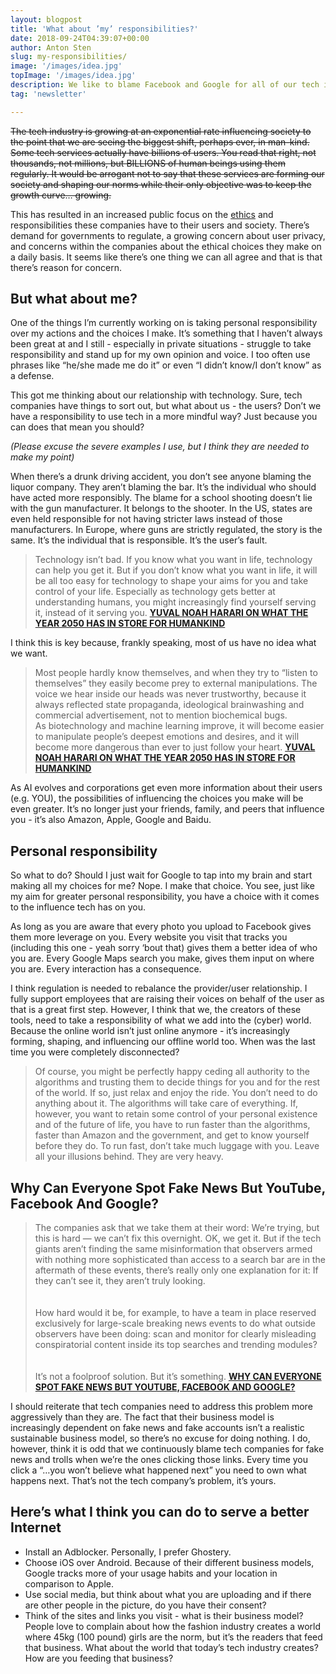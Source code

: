 ```yaml
---
layout: blogpost
title: 'What about ’my’ responsibilities?'
date: 2018-09-24T04:39:07+00:00
author: Anton Sten
slug: my-responsibilities/
image: '/images/idea.jpg'
topImage: '/images/idea.jpg'
description: We like to blame Facebook and Google for all of our tech issues (privacy concerns, fake news), but aren’t we responsible too? If we didn’t click, read, and believe then we would be better off today. The change starts with you and I.
tag: 'newsletter'

---
```


~~The tech industry is growing at an exponential rate influencing society to the point that we are seeing the biggest shift, perhaps ever, in man-kind. Some tech services actually have billions of users. You read that right, not thousands, not millions, but BILLIONS of human beings using them regularly. It would be arrogant not to say that these services are forming our society and shaping our norms while their only objective was to keep the growth curve… growing.~~

This has resulted in an increased public focus on the [ethics](/ai-ethics) and responsibilities these companies have to their users and society. There’s demand for governments to regulate, a growing concern about user privacy, and concerns within the companies about the ethical choices they make on a daily basis. It seems like there’s one thing we can all agree and that is that there’s reason for concern.


## But what about me?

One of the things I’m currently working on is taking personal responsibility over my actions and the choices I make. It’s something that I haven’t always been great at and I still - especially in private situations - struggle to take responsibility and stand up for my own opinion and voice. I too often use phrases like “he/she made me do it” or even “I didn’t know/I don’t know” as a defense.

This got me thinking about our relationship with technology. Sure, tech companies have things to sort out, but what about us - the users? Don’t we have a responsibility to use tech in a more mindful way? Just because you can does that mean you should?

_(Please excuse the severe examples I use, but I think they are needed to make my point)_

When there’s a drunk driving accident, you don’t see anyone blaming the liquor company. They aren’t blaming the bar. It’s the individual who should have acted more responsibly. The blame for a school shooting doesn’t lie with the gun manufacturer. It belongs to the shooter. In the US, states are even held responsible for not having stricter laws instead of those manufacturers. In Europe, where guns are strictly regulated, the story is the same. It’s the individual that is responsible. It’s the user’s fault.

>Technology isn’t bad. If you know what you want in life, technology can help you get it. But if you don’t know what you want in life, it will be all too easy for technology to shape your aims for you and take control of your life. Especially as technology gets better at understanding humans, you might increasingly find yourself serving it, instead of it serving you.
**[YUVAL NOAH HARARI ON WHAT THE YEAR 2050 HAS IN STORE FOR HUMANKIND](https://www.wired.co.uk/article/yuval-noah-harari-extract-21-lessons-for-the-21st-century)**

I think this is key because, frankly speaking, most of us have no idea what we want.

>Most people hardly know themselves, and when they try to “listen to themselves” they easily become prey to external manipulations. The voice we hear inside our heads was never trustworthy, because it always reflected state propaganda, ideological brainwashing and commercial advertisement, not to mention biochemical bugs.<br />
As biotechnology and machine learning improve, it will become easier to manipulate people’s deepest emotions and desires, and it will become more dangerous than ever to just follow your heart.
**[YUVAL NOAH HARARI ON WHAT THE YEAR 2050 HAS IN STORE FOR HUMANKIND](https://www.wired.co.uk/article/yuval-noah-harari-extract-21-lessons-for-the-21st-century)**

As AI evolves and corporations get even more information about their users (e.g. YOU), the possibilities of influencing the choices you make will be even greater. It’s no longer just your friends, family, and peers that influence you - it’s also Amazon, Apple, Google and Baidu.

## Personal responsibility

So what to do? Should I just wait for Google to tap into my brain and start making all my choices for me? Nope. I make that choice. You see, just like my aim for greater personal responsibility, you have a choice with it comes to the influence tech has on you.

As long as you are aware that every photo you upload to Facebook gives them more leverage on you. Every website you visit that tracks you (including this one - yeah sorry ‘bout that) gives them a better idea of who you are. Every Google Maps search you make, gives them input on where you are. Every interaction has a consequence.


I think regulation is needed to rebalance the provider/user relationship. I fully support employees that are raising their voices on behalf of the user as that is a great first step. However, I think that we, the creators of these tools, need to take a responsibility of what we add into the (cyber) world. Because the online world isn’t just online anymore - it’s increasingly forming, shaping, and influencing our offline world too. When was the last time you were completely disconnected?

>Of course, you might be perfectly happy ceding all authority to the algorithms and trusting them to decide things for you and for the rest of the world. If so, just relax and enjoy the ride. You don’t need to do anything about it. The algorithms will take care of everything. If, however, you want to retain some control of your personal existence and of the future of life, you have to run faster than the algorithms, faster than Amazon and the government, and get to know yourself before they do. To run fast, don’t take much luggage with you. Leave all your illusions behind. They are very heavy.


## Why Can Everyone Spot Fake News But YouTube, Facebook And Google?

>The companies ask that we take them at their word: We’re trying, but this is hard — we can’t fix this overnight. OK, we get it. But if the tech giants aren’t finding the same misinformation that observers armed with nothing more sophisticated than access to a search bar are in the aftermath of these events, there’s really only one explanation for it: If they can’t see it, they aren’t truly looking.
<br /><br />    
How hard would it be, for example, to have a team in place reserved exclusively for large-scale breaking news events to do what outside observers have been doing: scan and monitor for clearly misleading conspiratorial content inside its top searches and trending modules?
<br /><br />     
It’s not a foolproof solution. But it’s something.
**[WHY CAN EVERYONE SPOT FAKE NEWS BUT YOUTUBE, FACEBOOK AND GOOGLE?](https://www.buzzfeed.com/charliewarzel/why-can-everyone-spot-fake-news-but-the-tech-companies?utm_term=.rxRvBV89q#.djz6P2NKz)**

I should reiterate that tech companies need to address this problem more aggressively than they are. The fact that their business model is increasingly dependent on fake news and fake accounts isn’t a realistic sustainable business model, so there’s no excuse for doing nothing. I do, however, think it is odd that we continuously blame tech companies for fake news and trolls when we’re the ones clicking those links. Every time you click a “…you won’t believe what happened next” you need to own what happens next. That’s not the tech company’s problem, it’s yours.

## Here’s what I think you can do to serve a better Internet

- Install an Adblocker. Personally, I prefer Ghostery.
- Choose iOS over Android. Because of their different business models, Google tracks more of your usage habits and your location in comparison to Apple.
- Use social media, but think about what you are uploading and if there are other people in the picture, do you have their consent?
- Think of the sites and links you visit - what is their business model? People love to complain about how the fashion industry creates a world where 45kg (100 pound) girls are the norm, but it’s the readers that feed that business. What about the world that today’s tech industry creates? How are you feeding that business?
